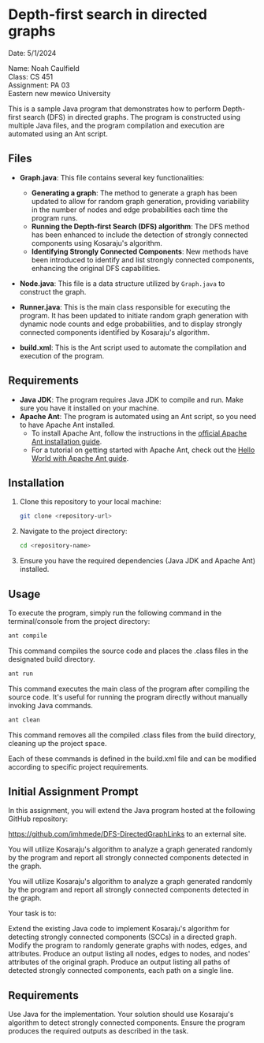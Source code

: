 # Depth-first search in directed graphs
Date: 5/1/2024<div/>
Name: Noah Caulfield<div/>
Class: CS 451<div/>
Assignment: PA 03<div/>
Eastern new mewico University<div/>

<div/>
This is a sample Java program that demonstrates how to perform Depth-first search (DFS) in directed graphs. The program is constructed using multiple Java files, and the program compilation and execution are automated using an Ant script.

## Files

- **Graph.java**: This file contains several key functionalities:
    - **Generating a graph**: The method to generate a graph has been updated to allow for random graph generation, providing variability in the number of nodes and edge probabilities each time the program runs.
    - **Running the Depth-first Search (DFS) algorithm**: The DFS method has been enhanced to include the detection of strongly connected components using Kosaraju's algorithm.
    - **Identifying Strongly Connected Components**: New methods have been introduced to identify and list strongly connected components, enhancing the original DFS capabilities.

- **Node.java**: This file is a data structure utilized by `Graph.java` to construct the graph.

- **Runner.java**: This is the main class responsible for executing the program. It has been updated to initiate random graph generation with dynamic node counts and edge probabilities, and to display strongly connected components identified by Kosaraju's algorithm.

- **build.xml**: This is the Ant script used to automate the compilation and execution of the program.

## Requirements

- **Java JDK**: The program requires Java JDK to compile and run. Make sure you have it installed on your machine.
- **Apache Ant**: The program is automated using an Ant script, so you need to have Apache Ant installed.
    - To install Apache Ant, follow the instructions in the [official Apache Ant installation guide](https://ant.apache.org/manual/install.html).
    - For a tutorial on getting started with Apache Ant, check out the [Hello World with Apache Ant guide](https://ant.apache.org/manual/tutorial-HelloWorldWithAnt.html).

## Installation

1. Clone this repository to your local machine:

    ```bash
    git clone <repository-url>
    ```

2. Navigate to the project directory:

    ```bash
    cd <repository-name>
    ```

3. Ensure you have the required dependencies (Java JDK and Apache Ant) installed.

## Usage

To execute the program, simply run the following command in the terminal/console from the project directory:

```bash
ant compile 
```
This command compiles the source code and places the .class files in the designated build directory.

```bash
ant run 
```
This command executes the main class of the program after compiling the source code. It's useful for running the program directly without manually invoking Java commands.

```bash
ant clean  
```
This command removes all the compiled .class files from the build directory, cleaning up the project space.

Each of these commands is defined in the build.xml file and can be modified according to specific project requirements.


## Initial Assignment Prompt 

In this assignment, you will extend the Java program hosted at the following GitHub repository:

https://github.com/imhmede/DFS-DirectedGraphLinks to an external site.

You will utilize Kosaraju's algorithm to analyze a graph generated randomly by the program and report all strongly connected components detected in the graph.

You will utilize Kosaraju's algorithm to analyze a graph generated randomly by the program and report all strongly connected components detected in the graph.

Your task is to:

Extend the existing Java code to implement Kosaraju's algorithm for detecting strongly connected components (SCCs) in a directed graph.
Modify the program to randomly generate graphs with nodes, edges, and attributes.
Produce an output listing all nodes, edges to nodes, and nodes' attributes of the original graph.
Produce an output listing all paths of detected strongly connected components, each path on a single line.
## Requirements
Use Java for the implementation.
Your solution should use Kosaraju's algorithm to detect strongly connected components.
Ensure the program produces the required outputs as described in the task.